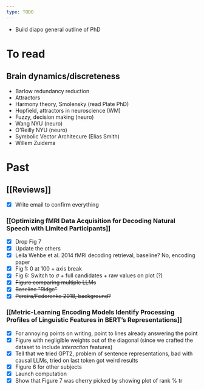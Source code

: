 ```yaml
---
type: TODO
---
```

- Build diapo general outline of PhD
# To read
## Brain dynamics/discreteness
- Barlow redundancy reduction
- Attractors
- Harmony theory, Smolensky (read Plate PhD)
- Hopfield, attractors in neuroscience (WM)
- Fuzzy, decision making (neuro)
- Wang NYU (neuro)
- O'Reilly NYU (neuro)
- Symbolic Vector Architecure (Elias Smith)
- Willem Zuidema

# Past
## [[Reviews]]
- [x] Write email to confirm everything
### [[Optimizing fMRI Data Acquisition for Decoding Natural Speech with Limited Participants]]
- [x] Drop Fig 7
- [x] Update the others
- [x] Leila Wehbe et al. 2014 fMRI decoding retrieval, baseline? No, encoding paper
- [x] Fig 1: 0 at 100 + axis break
- [x] Fig 6: Switch to $\sigma$ + full candidates + raw values on plot (?)
- [x] ~~Figure comparing multiple LLMs~~
- [x] ~~Baseline "Ridge"~~
- [x] ~~Pereira/Fedorenko 2018, background?~~

### [[Metric-Learning Encoding Models Identify Processing Profiles of Linguistic Features in BERT’s Representations]]
- [x] For annoying points on writing, point to lines already answering the point
- [x] Figure with negligible weights out of the diagonal (since we crafted the dataset to include *interaction* features)
- [x] Tell that we tried GPT2, problem of sentence representations, bad with causal LLMs, tried on last token got weird results
- [x] Figure 6 for other subjects
- [x] Launch computation
- [x] Show that Figure 7 was cherry picked by showing plot of rank % tr